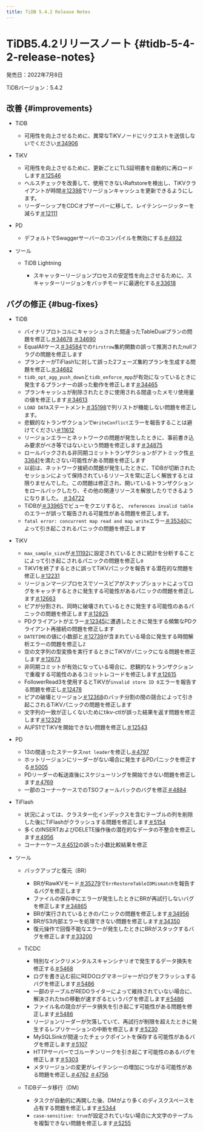 ```yaml
---
title: TiDB 5.4.2 Release Notes
---
```


# TiDB5.4.2リリースノート {#tidb-5-4-2-release-notes}

発売日：2022年7月8日

TiDBバージョン：5.4.2

## 改善 {#improvements}

-   TiDB

    -   可用性を向上させるために、異常なTiKVノードにリクエストを送信しないでください[＃34906](https://github.com/pingcap/tidb/issues/34906)

-   TiKV

    -   可用性を向上させるために、更新ごとにTLS証明書を自動的に再ロードします[＃12546](https://github.com/tikv/tikv/issues/12546)
    -   ヘルスチェックを改善して、使用できないRaftstoreを検出し、TiKVクライアントが時間[＃12398](https://github.com/tikv/tikv/issues/12398)でリージョンキャッシュを更新できるようにします。
    -   リーダーシップをCDCオブザーバーに移して、レイテンシージッターを減らす[＃12111](https://github.com/tikv/tikv/issues/12111)

-   PD

    -   デフォルトでSwaggerサーバーのコンパイルを無効にする[＃4932](https://github.com/tikv/pd/issues/4932)

-   ツール

    -   TiDB Lightning

        -   スキャッターリージョンプロセスの安定性を向上させるために、スキャッターリージョンをバッチモードに最適化する[＃33618](https://github.com/pingcap/tidb/issues/33618)

## バグの修正 {#bug-fixes}

-   TiDB

    -   バイナリプロトコルにキャッシュされた間違ったTableDualプランの問題を修正し[＃34678](https://github.com/pingcap/tidb/issues/34678) [＃34690](https://github.com/pingcap/tidb/issues/34690)
    -   EqualAllケース[＃34584](https://github.com/pingcap/tidb/issues/34584)での`firstrow`集約関数の誤って推測されたnullフラグの問題を修正します
    -   プランナーがTiFlash1に対して誤った2フェーズ集約プランを生成する問題を修正し[＃34682](https://github.com/pingcap/tidb/issues/34682)
    -   `tidb_opt_agg_push_down`と`tidb_enforce_mpp`が有効になっているときに発生するプランナーの誤った動作を修正します[＃34465](https://github.com/pingcap/tidb/issues/34465)
    -   プランキャッシュが削除されたときに使用される間違ったメモリ使用量の値を修正します[＃34613](https://github.com/pingcap/tidb/issues/34613)
    -   `LOAD DATA`ステートメント[＃35198](https://github.com/pingcap/tidb/issues/35198)で列リストが機能しない問題を修正します。
    -   悲観的なトランザクションで`WriteConflict`エラーを報告することは避けてください[＃11612](https://github.com/tikv/tikv/issues/11612)
    -   リージョンエラーとネットワークの問題が発生したときに、事前書き込み要求がべき等ではないという問題を修正します[＃34875](https://github.com/pingcap/tidb/issues/34875)
    -   ロールバックされる非同期コミットトランザクションがアトミック性[＃33641](https://github.com/pingcap/tidb/issues/33641)を満たさない可能性がある問題を修正します
    -   以前は、ネットワーク接続の問題が発生したときに、TiDBが切断されたセッションによって保持されているリソースを常に正しく解放するとは限りませんでした。この問題は修正され、開いているトランザクションをロールバックしたり、その他の関連リソースを解放したりできるようになりました。 [＃34722](https://github.com/pingcap/tidb/issues/34722)
    -   TiDBが[＃33965](https://github.com/pingcap/tidb/issues/33965)でビューをクエリすると、 `references invalid table`のエラーが誤って報告される可能性がある問題を修正します。
    -   `fatal error: concurrent map read and map write`エラー[＃35340](https://github.com/pingcap/tidb/issues/35340)によって引き起こされるパニックの問題を修正します

-   TiKV

    -   `max_sample_size`が[＃11192](https://github.com/tikv/tikv/issues/11192)に設定されているときに統計を分析することによって引き起こされるパニックの問題を修正し`0`
    -   TiKV1を終了するときに誤ってTiKVパニックを報告する潜在的な問題を修正し[＃12231](https://github.com/tikv/tikv/issues/12231)
    -   リージョンマージプロセスでソースピアがスナップショットによってログをキャッチするときに発生する可能性があるパニックの問題を修正します[＃12663](https://github.com/tikv/tikv/issues/12663)
    -   ピアが分割され、同時に破壊されているときに発生する可能性のあるパニックの問題を修正します[＃12825](https://github.com/tikv/tikv/issues/12825)
    -   PDクライアントがエラー[＃12345](https://github.com/tikv/tikv/issues/12345)に遭遇したときに発生する頻繁なPDクライアント再接続の問題を修正します
    -   `DATETIME`の値に小数部と[＃12739](https://github.com/tikv/tikv/issues/12739)が含まれている場合に発生する時間解析エラーの問題を修正し`Z`
    -   空の文字列の型変換を実行するときにTiKVがパニックになる問題を修正します[＃12673](https://github.com/tikv/tikv/issues/12673)
    -   非同期コミットが有効になっている場合に、悲観的なトランザクションで重複する可能性のあるコミットレコードを修正します[＃12615](https://github.com/tikv/tikv/issues/12615)
    -   FollowerRead3を使用するとTiKVが`invalid store ID 0`エラーを報告する問題を修正し[＃12478](https://github.com/tikv/tikv/issues/12478)
    -   ピアの破壊とリージョン[＃12368](https://github.com/tikv/tikv/issues/12368)のバッチ分割の間の競合によって引き起こされるTiKVパニックの問題を修正します
    -   文字列の一致が正しくないためにtikv-ctlが誤った結果を返す問題を修正します[＃12329](https://github.com/tikv/tikv/issues/12329)
    -   AUFS1でTiKVを開始できない問題を修正し[＃12543](https://github.com/tikv/tikv/issues/12543)

-   PD

    -   13の間違ったステータス`not leader`を修正し[＃4797](https://github.com/tikv/pd/issues/4797)
    -   ホットリージョンにリーダーがない場合に発生するPDパニックを修正する[＃5005](https://github.com/tikv/pd/issues/5005)
    -   PDリーダーの転送直後にスケジューリングを開始できない問題を修正します[＃4769](https://github.com/tikv/pd/issues/4769)
    -   一部のコーナーケースでのTSOフォールバックのバグを修正[＃4884](https://github.com/tikv/pd/issues/4884)

-   TiFlash

    -   状況によっては、クラスター化インデックスを含むテーブルの列を削除した後にTiFlashがクラッシュする問題を修正します[＃5154](https://github.com/pingcap/tiflash/issues/5154)
    -   多くのINSERTおよびDELETE操作後の潜在的なデータの不整合を修正します[＃4956](https://github.com/pingcap/tiflash/issues/4956)
    -   コーナーケース[＃4512](https://github.com/pingcap/tiflash/issues/4512)の誤った小数比較結果を修正

-   ツール

    -   バックアップと復元（BR）

        -   BRがRawKVモード[＃35279](https://github.com/pingcap/tidb/issues/35279)で`ErrRestoreTableIDMismatch`を報告するバグを修正します
        -   ファイルの保存中にエラーが発生したときにBRが再試行しないバグを修正します[＃34865](https://github.com/pingcap/tidb/issues/34865)
        -   BRが実行されているときのパニックの問題を修正します[＃34956](https://github.com/pingcap/tidb/issues/34956)
        -   BRがS3内部エラーを処理できない問題を修正します[＃34350](https://github.com/pingcap/tidb/issues/34350)
        -   復元操作で回復不能なエラーが発生したときにBRがスタックするバグを修正します[＃33200](https://github.com/pingcap/tidb/issues/33200)

    -   TiCDC

        -   特別なインクリメンタルスキャンシナリオで発生するデータ損失を修正する[＃5468](https://github.com/pingcap/tiflow/issues/5468)
        -   ログを書き込む前にREDOログマネージャーがログをフラッシュするバグを修正します[＃5486](https://github.com/pingcap/tiflow/issues/5486)
        -   一部のテーブルがREDOライターによって維持されていない場合に、解決されたtsの移動が速すぎるというバグを修正します[＃5486](https://github.com/pingcap/tiflow/issues/5486)
        -   ファイル名の競合がデータ損失を引き起こす可能性がある問題を修正します[＃5486](https://github.com/pingcap/tiflow/issues/5486)
        -   リージョンリーダーが欠落していて、再試行が制限を超えたときに発生するレプリケーションの中断を修正します[＃5230](https://github.com/pingcap/tiflow/issues/5230)
        -   MySQLSinkが間違ったチェックポイントを保存する可能性があるバグを修正します[＃5107](https://github.com/pingcap/tiflow/issues/5107)
        -   HTTPサーバーでゴルーチンリークを引き起こす可能性のあるバグを修正します[＃5303](https://github.com/pingcap/tiflow/issues/5303)
        -   メタリージョンの変更がレイテンシーの増加につながる可能性がある問題を修正し[＃4762](https://github.com/pingcap/tiflow/issues/4762) [＃4756](https://github.com/pingcap/tiflow/issues/4756)

    -   TiDBデータ移行（DM）

        -   タスクが自動的に再開した後、DMがより多くのディスクスペースを占有する問題を修正します[＃5344](https://github.com/pingcap/tiflow/issues/5344)
        -   `case-sensitive: true`が設定されていない場合に大文字のテーブルを複製できない問題を修正します[＃5255](https://github.com/pingcap/tiflow/issues/5255)
